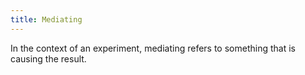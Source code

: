 ```yaml
---
title: Mediating
---
```

In the context of an experiment, mediating refers to something that is causing the result.
